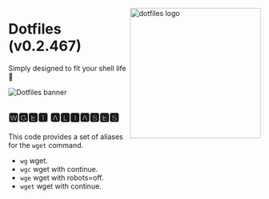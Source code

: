 <!-- markdownlint-disable MD033 MD041 -->

<img src="https://kura.pro/dotfiles/v2/images/logos/dotfiles.svg"
alt="dotfiles logo" width="261" align="right" />

<!-- markdownlint-enable MD033 MD041 -->

# Dotfiles (v0.2.467)

Simply designed to fit your shell life 🐚

![Dotfiles banner][banner]

## 🆆🅶🅴🆃 🅰🅻🅸🅰🆂🅴🆂

This code provides a set of aliases for the `wget` command.

- `wg` wget.
- `wgc` wget with continue.
- `wge` wget with robots=off.
- `wget` wget with continue.

[banner]: https://kura.pro/dotfiles/v2/images/titles/title-dotfiles.svg
